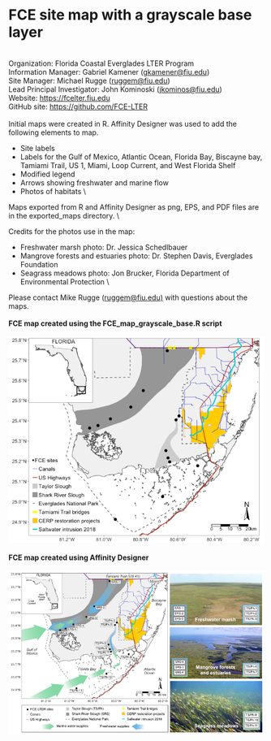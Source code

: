 # FCE site map with a grayscale base layer
 \
Organization: Florida Coastal Everglades LTER Program\
Information Manager: Gabriel Kamener ([gkamener\@fiu.edu](mailto:gkamener@fiu.edu))\
Site Manager: Michael Rugge ([ruggem\@fiu.edu](mailto:ruggem@fiu.edu))\
Lead Principal Investigator: John Kominoski ([jkominos\@fiu.edu](mailto:jkominos@fiu.edu))\
Website: <https://fcelter.fiu.edu>\
GitHub site: <https://github.com/FCE-LTER>\
 \
Initial maps were created in R. Affinity Designer was used to add the following elements to map.

* Site labels
* Labels for the Gulf of Mexico, Atlantic Ocean, Florida Bay, Biscayne bay, Tamiami Trail, US 1, Miami, Loop Current, and West Florida Shelf
* Modified legend
* Arrows showing freshwater and marine flow
* Photos of habitats
 \

Maps exported from R and Affinity Designer as png, EPS, and PDF files are in the exported_maps directory.
 \

Credits for the photos use in the map:

* Freshwater marsh photo: Dr. Jessica Schedlbauer
* Mangrove forests and estuaries photo: Dr. Stephen Davis, Everglades Foundation
* Seagrass meadows photo: Jon Brucker, Florida Department of Environmental Protection
 \
 
Please contact Mike Rugge ([ruggem\@fiu.edu)](mailto:ruggem@fiu.edu) with questions about the maps.
 \
 \
**FCE map created using the FCE_map_grayscale_base.R script**
 \
 \
![](./exported_maps/FCE_map_grayscale_base_Rplot.png)
 \
 \
**FCE map created using Affinity Designer**
 \
 \
![](./exported_maps/FCE_map_grayscale_base_enhanced.png)
  

